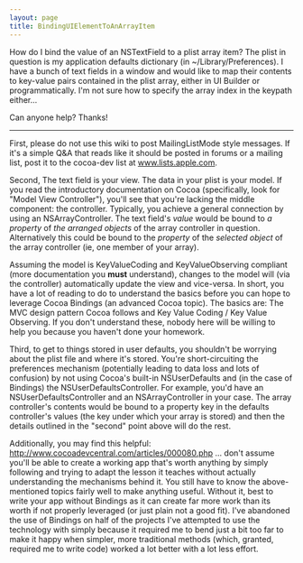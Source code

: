 ```yaml
---
layout: page
title: BindingUIElementToAnArrayItem
---
```


How do I bind the value of an NSTextField to a plist array item? The plist in question is my application defaults dictionary (in ~/Library/Preferences).
I have a bunch of text fields in a window and would like to map their contents to key-value pairs contained in the plist array, either in UI Builder or programmatically. I'm not sure how to specify the array index in the keypath either...

Can anyone help? Thanks!

----

First, please do not use this wiki to post MailingListMode style messages. If it's a simple Q&A that reads like it should be posted in forums or a mailing list, post it to the cocoa-dev list at www.lists.apple.com. 

Second, The text field is your view. The data in your plist is your model. If you read the introductory documentation on Cocoa (specifically, look for "Model View Controller"), you'll see that you're lacking the middle component: the controller. Typically, you achieve a general connection by using an NSArrayController. The text field's *value* would be bound to *a property* of *the arranged objects* of the array controller in question. Alternatively this could be bound to the *property* of the *selected object* of the array controller (ie, one member of your array).

Assuming the model is KeyValueCoding and KeyValueObserving compliant (more documentation you **must** understand), changes to the model will (via the controller) automatically update the view and vice-versa. In short, you have a lot of reading to do to understand the basics before you can hope to leverage Cocoa Bindings (an advanced Cocoa topic). The basics are: The MVC design pattern Cocoa follows and Key Value Coding / Key Value Observing. If you don't understand these, nobody here will be willing to help you because you haven't done your homework.

Third, to get to things stored in user defaults, you shouldn't be worrying about the plist file and where it's stored. You're short-circuiting the preferences mechanism (potentially leading to data loss and lots of confusion) by not using Cocoa's built-in NSUserDefaults and (in the case of Bindings) the NSUserDefaultsController. For example, you'd have an NSUserDefaultsController and an NSArrayController in your case. The array controller's contents would be bound to a property key in the defaults controller's values (the key under which your array is stored) and then the details outlined in the "second" point above will do the rest. 

Additionally, you may find this helpful: http://www.cocoadevcentral.com/articles/000080.php  ...  don't assume you'll be able to create a working app that's worth anything by simply following and trying to adapt the lesson it teaches without actually understanding the mechanisms behind it. You still have to know the above-mentioned topics fairly well to make anything useful. Without it, best to write your app without Bindings as it can create far more work than its worth if not properly leveraged (or just plain not a good fit). I've abandoned the use of Bindings on half of the projects I've attempted to use the technology with simply because it required me to bend just a bit too far to make it happy when simpler, more traditional methods (which, granted, required me to write code) worked a lot better with a lot less effort.

